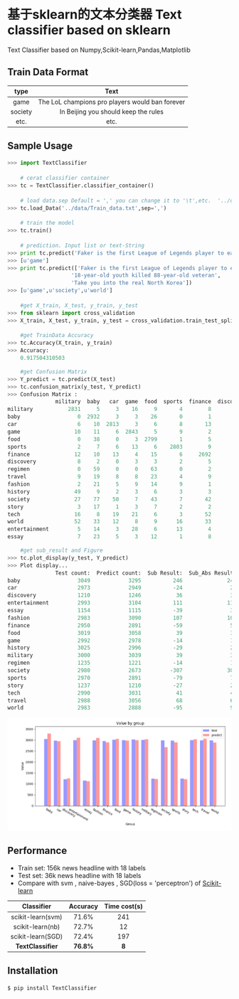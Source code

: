 基于sklearn的文本分类器 Text classifier based on sklearn
=======================================================
Text Classifier based on Numpy,Scikit-learn,Pandas,Matplotlib

Train Data Format
----------------------
|   **type**  |                     **Text**                        |
|:-----------:|:---------------------------------------------------:|
|     game    |   The LoL champions pro players would ban forever   |
|     society |   In Beijing you should keep the rules              |
|     etc.    |   etc.                                              |

Sample Usage
----------------------
```python
>>> import TextClassifier

    # cerat classifier container
>>> tc = TextClassifier.classifier_container()

    # load data.sep Default = ',' you can change it to '\t',etc.  '../data/Train_data.txt' is data path 
>>> tc.load_Data('../data/Train_data.txt',sep=',')

    # train the model
>>> tc.train()

    # prediction. Input list or text-String
>>> print tc.predict('Faker is the first League of Legends player to earn over $1 million in prize money')
>>> [u'game']
>>> print tc.predict(['Faker is the first League of Legends player to earn over $1 million in prize money',
                    '18-year-old youth killed 88-year-old veteran',
                    'Take you into the real North Korea'])
>>> [u'game',u'society',u'world']

    #get X_train, X_test, y_train, y_test
>>> from sklearn import cross_validation
>>> X_train, X_test, y_train, y_test = cross_validation.train_test_split(original_data['Text'], original_data['Categorization'], test_size=0.3, random_state=0)

    #get TrainData Accuracy
>>> tc.Accuracy(X_train, y_train)
>>> Accuracy:
    0.917504310503
```

```python
    #get Confusion Matrix
>>> Y_predict = tc.predict(X_test)
>>> tc.confusion_matrix(y_test, Y_predict)
>>> Confusion Matrix :
               military  baby   car  game  food  sports  finance  discovery  regimen  travel  fashion  history  society  story  tech  world  entertainment  essay
military           2831     5     3    16     9       4        8         10        0      15        8       24        9      3     6     42              6      1
baby                  0  2932     3     3    26       0        1          0       10       7       10        3       16      4     3      7             20      4
car                   6    10  2813     3     6       8       13          3        1      13       10        3       39      1    11      5             24      4
game                 10    11     6  2843     5       9        2          4        1      11       13        3        8      4    25      3             31      3
food                  0    38     0     3  2799       1        5          1       67      34       16        7        9      3     4      8             14     10
sports                2     7     6    13     6    2803        9          0        1      13       24        5       10      1     5     19             42      4
finance              12    10    13     4    15       6     2692          1        2      21        5        3       18      2    79     47             12      8
discovery             8     2     0     3     3       2        5       1155        1       5        1        1        1      0    13      9              0      1
regimen               0    59     0     0    63       0        2          0     1093       0        3        3        4      2     0      1              5      0
travel                9    19     8     8    23       4        9          8        0    2741       19       20       19      7    13     55             14     12
fashion               2    21     5     9    14       9        1          5       13      18     2772        5        7      1     6     11             77      7
history              49     9     2     3     6       3        3          6        4      28        3     2813       12     20     2     35             21      6
society              27    77    50     7    43       7       42          5       16      78       27       13     2414     29    36     36             58     15
story                 3    17     1     3     7       2        2          2        2       7        5       12       19   1120     4      6             14     11
tech                 16     8    19    21     6       3       52         13        3       6        5        4       14      0  2787      9             17      7
world                52    33    12     8     9      16       33         24        2      35       27       37       50      8    20   2583             30      4
entertainment         5    14     3    28     6      13        4          3        1       9      120       29       17      3    12     10           2708      8
essay                 7    23     5     3    12       1        8          6        4      15       22       11        7      2     5      2             11   1010
```

```python
    #get sub_result and Figure
>>> tc.plot_display(y_test, Y_predict)
>>> Plot display...
               Test count:  Predict count:  Sub Result:  Sub_Abs Result:
baby                  3049            3295          246              246
car                   2973            2949          -24               24
discovery             1210            1246           36               36
entertainment         2993            3104          111              111
essay                 1154            1115          -39               39
fashion               2983            3090          107              107
finance               2950            2891          -59               59
food                  3019            3058           39               39
game                  2992            2978          -14               14
history               3025            2996          -29               29
military              3000            3039           39               39
regimen               1235            1221          -14               14
society               2980            2673         -307              307
sports                2970            2891          -79               79
story                 1237            1210          -27               27
tech                  2990            3031           41               41
travel                2988            3056           68               68
world                 2983            2888          -95               95
```

![image](https://github.com/ArnoldGaius/Text_Classifier/blob/master/image/Figure.png)

Performance
----------------------
- Train set: 156k news headline with 18 labels
- Test set: 36k news headline with 18 labels
- Compare with svm , naive-bayes , SGD(loss = 'perceptron') of [Scikit-learn](https://github.com/scikit-learn/scikit-learn)

|         Classifier       | Accuracy  |  Time cost(s)  |
|:------------------------:|:---------:|:--------------:|
|     scikit-learn(svm)    |   71.6%   |     241        |
|     scikit-learn(nb)     |   72.7%   |     12         |
|     scikit-learn(SGD)    |   72.4%   |     197        |
|     **TextClassifier**   | **76.8%** |     **8**      |

Installation
----------------------
    $ pip install TextClassifier
